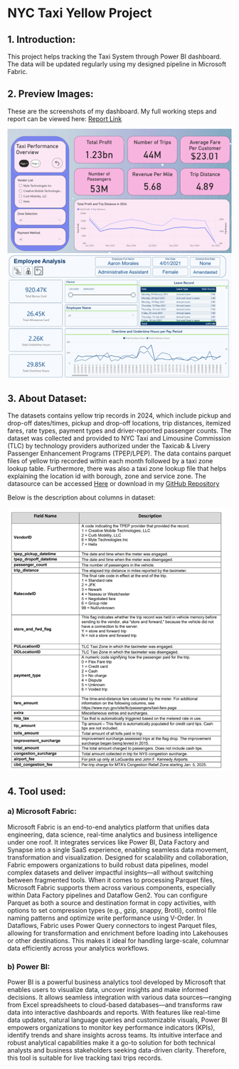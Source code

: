 # NYC Taxi Yellow Project
## 1. Introduction:
This project helps tracking the Taxi System through Power BI dashboard. The data will be updated regularly using my designed pipeline in Microsoft Fabric. 

## 2. Preview Images: 
These are the screenshots of my dashboard. My full working steps and report can be viewed here: [Report Link](https://github.com/minhD03/NYCTaxi_Yellow-Project/blob/cf2e4579d42d79dbeb3748a0bd6376449f71965e/NYCTaxi%20-%20Nhat%20Minh%20Dang.pdf)

![alt text](https://github.com/minhD03/NYCTaxi_Yellow-Project/blob/cf2e4579d42d79dbeb3748a0bd6376449f71965e/Images/Dashboard%201.png)
![alt text](https://github.com/minhD03/Payroll-Project/blob/34def8fb7416c1a571bd876d1d7e0f672d19944f/Images/Dashboard%202.png)

## 3. About Dataset:

The datasets contains yellow trip records in 2024, which include pickup and drop-off
dates/times, pickup and drop-off locations, trip distances, itemized fares, rate types, payment
types and driver-reported passenger counts. The dataset was collected and provided to NYC
Taxi and Limousine Commission (TLC) by technology providers authorized under the Taxicab
& Livery Passenger Enhancement Programs (TPEP/LPEP). The data contains parquet files of
yellow trip recorded within each month followed by a taxi zone lookup table. Furthermore,
there was also a taxi zone lookup file that helps explaining the location id with borough, zone
and service zone. The datasource can be accessed [Here](https://www.nyc.gov/site/tlc/about/tlc-trip-record-data.page) or download in my [GitHub Repository](https://github.com/minhD03/NYCTaxi_Yellow-Project/tree/cf2e4579d42d79dbeb3748a0bd6376449f71965e/Data)

Below is the description about columns in dataset:

![alt text](https://github.com/minhD03/NYCTaxi_Yellow-Project/blob/fa478965d9e2c18bf68c236202b911107396f464/Images/About%20Dataset.png)

## 4. Tool used: 
### a) Microsoft Fabric:

Microsoft Fabric is an end-to-end analytics platform that unifies data engineering, data
science, real-time analytics and business intelligence under one roof. It integrates services like
Power BI, Data Factory and Synapse into a single SaaS experience, enabling seamless data
movement, transformation and visualization. Designed for scalability and collaboration, Fabric
empowers organizations to build robust data pipelines, model complex datasets and deliver
impactful insights—all without switching between fragmented tools.
When it comes to processing Parquet files, Microsoft Fabric supports them across various
components, especially within Data Factory pipelines and Dataflow Gen2. You can configure
Parquet as both a source and destination format in copy activities, with options to set
compression types (e.g., gzip, snappy, Brotli), control file naming patterns and optimize write
performance using V-Order. In Dataflows, Fabric uses Power Query connectors to ingest
Parquet files, allowing for transformation and enrichment before loading into Lakehouses or
other destinations. This makes it ideal for handling large-scale, columnar data efficiently across
your analytics workflows.

### b) Power BI:

Power BI is a powerful business analytics tool developed by Microsoft that enables users to visualize data, uncover insights and make informed decisions. It allows seamless integration with various data sources—ranging from Excel spreadsheets to cloud-based databases—and transforms raw data into interactive dashboards and reports. With features like real-time data updates, natural language queries and customizable visuals, Power BI empowers organizations to monitor key performance indicators (KPIs), identify trends and share insights across teams. Its intuitive interface and robust analytical capabilities make it a go-to solution for both technical analysts and business stakeholders seeking data-driven clarity. Therefore, this tool is suitable for live tracking taxi trips records.
